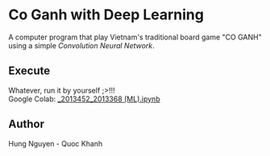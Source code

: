 # Co Ganh with Deep Learning
A computer program that play Vietnam's traditional board game "CO GANH" using a simple *Convolution Neural Network*.

## Execute
Whatever, run it by yourself ;>!!! <br />
Google Colab: [_2013452_2013368 (ML).ipynb](https://colab.research.google.com/drive/1b88Uor8eKpzgpSAKEiLqPxQzNhM2o33G?hl=vi)

## Author
Hung Nguyen - Quoc Khanh
